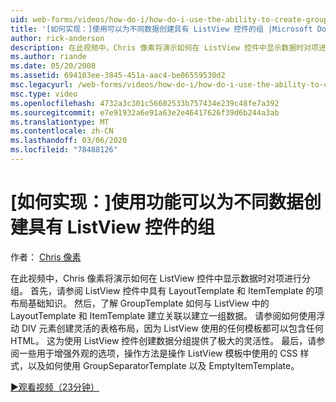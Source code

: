 ```yaml
---
uid: web-forms/videos/how-do-i/how-do-i-use-the-ability-to-create-groups-with-the-listview-control-for-different-data
title: '[如何实现：]使用可以为不同数据创建具有 ListView 控件的组 |Microsoft Docs'
author: rick-anderson
description: 在此视频中，Chris 像素将演示如何在 ListView 控件中显示数据时对项进行分组。 首先，请参阅 ListView 源代码中项布局的基本知识 。
ms.author: riande
ms.date: 05/20/2008
ms.assetid: 694103ee-3845-451a-aac4-be06559530d2
msc.legacyurl: /web-forms/videos/how-do-i/how-do-i-use-the-ability-to-create-groups-with-the-listview-control-for-different-data
msc.type: video
ms.openlocfilehash: 4732a3c301c56602533b757434e239c48fe7a392
ms.sourcegitcommit: e7e91932a6e91a63e2e46417626f39d6b244a3ab
ms.translationtype: MT
ms.contentlocale: zh-CN
ms.lasthandoff: 03/06/2020
ms.locfileid: "78488126"
---
```

# <a name="how-do-i-use-the-ability-to-create-groups-with-the-listview-control-for-different-data"></a>[如何实现：]使用功能可以为不同数据创建具有 ListView 控件的组

作者： [Chris 像素](https://twitter.com/chrispels)

在此视频中，Chris 像素将演示如何在 ListView 控件中显示数据时对项进行分组。 首先，请参阅 ListView 控件中具有 LayoutTemplate 和 ItemTemplate 的项布局基础知识。 然后，了解 GroupTemplate 如何与 ListView 中的 LayoutTemplate 和 ItemTemplate 建立关联以建立一组数据。 请参阅如何使用浮动 DIV 元素创建灵活的表格布局，因为 ListView 使用的任何模板都可以包含任何 HTML。 这为使用 ListView 控件创建数据分组提供了极大的灵活性。 最后，请参阅一些用于增强外观的选项，操作方法是操作 ListView 模板中使用的 CSS 样式，以及如何使用 GroupSeparatorTemplate 以及 EmptyItemTemplate。

[&#9654;观看视频（23分钟）](https://channel9.msdn.com/Blogs/ASP-NET-Site-Videos/how-do-i-use-the-ability-to-create-groups-with-the-listview-control-for-different-data)
